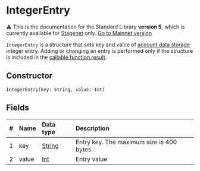 # IntegerEntry

:warning: This is the documentation for the Standard Library **version 5**, which is currently available for [Stagenet](/en/blockchain/blockchain-network/) only. [Go to Mainnet version](/en/ride/structures/script-actions/int-entry)

`IntegerEntry` is a structure that sets key and value of [account data storage](/en/blockchain/account/account-data-storage) integer entry. Adding or changing an entry is performed only if the structure is included in the [callable function result](/en/ride/v5/functions/callable-function#invocation-result-2).

## Constructor

```ride
IntegerEntry(key: String, value: Int)
```

## Fields

|   #   | Name | Data type | Description |
| :--- | :--- | :--- | :--- |
| 1 | key | [String](/en/ride/v5/data-types/string) | Entry key. The maximum size is 400 bytes |
| 2 | value | [Int](/en/ride/v5/data-types/int) | Entry value |
